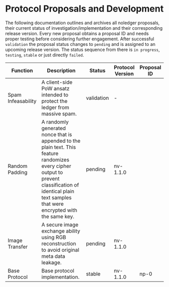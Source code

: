 # Protocol Proposals and Development
The following documentation outlines and archives all noledger proposals, their current status of investigation/implementation and their corresponding release version. Every new proposal obtains a proposal ID and needs proper testing before considering further engagement. After successful `validation` the proposal status changes to `pending` and is assigned to an upcoming release version. The status sequence from there is `in progress`, `testing`, `stable` or just directly `failed`.

| Function | Description | Status | Protocol Version | Proposal ID |
|---|---|---|---|---|
| Spam Infeasability | A client-side PoW ansatz intended to protect the ledger from massive spam. | validation | - | |
| Random Padding | A randomly generated nonce that is appended to the plain text. This feature randomizes every cipher output to prevent classification of identical plain text samples that were encrypted with the same key. | pending | nv-1.1.0 | |
| Image Transfer | A secure image exchange ability using RGB reconstruction to avoid original meta data leakage. | pending | nv-1.1.0 | |
| Base Protocol | Base protocol implementation. | stable | nv-1.1.0 | np-0 |